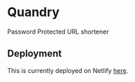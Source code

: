 # Quandry
Password Protected URL shortener
## Deployment
This is currently deployed on Netlify [here](https://dapper-snickerdoodle-33aacf.netlify.apphttps://dapper-snickerdoodle-33aacf.netlify.app). 